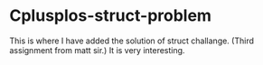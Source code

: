# Cplusplos-struct-problem

This is where I have added the solution of struct challange. (Third assignment from matt sir.)
It is very interesting.